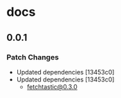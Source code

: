 # docs

## 0.0.1

### Patch Changes

- Updated dependencies [13453c0]
- Updated dependencies [13453c0]
  - fetchtastic@0.3.0
